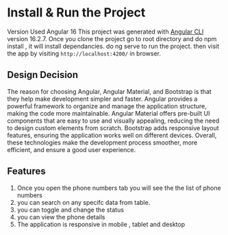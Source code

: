 # Install & Run the Project
Version Used Angular 16
This project was generated with [Angular CLI](https://github.com/angular/angular-cli) version 16.2.7.
Once you clone the project go to root directory and do npm install , it will install dependancies.
do ng serve to run the project.
then visit the app by visiting `http://localhost:4200/` in browser.


## Design Decision 
The reason for choosing Angular, Angular Material, and Bootstrap is that they help make development simpler and faster. Angular provides a powerful framework to organize and manage the application structure, making the code more maintainable. Angular Material offers pre-built UI components that are easy to use and visually appealing, reducing the need to design custom elements from scratch. Bootstrap adds responsive layout features, ensuring the application works well on different devices. Overall, these technologies make the development process smoother, more efficient, and ensure a good user experience.


## Features
1. Once you open the phone numbers tab you will see the the list of phone numbers
2. you can search on any specifc data from table.
3. you can toggle and change the status
4. you can view the phone details
5. The application is responsive in mobile , tablet and desktop


   
